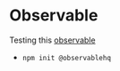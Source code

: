 # Observable

Testing this [observable](https://observablehq.com/framework/getting-started)

- `npm init @observablehq`
